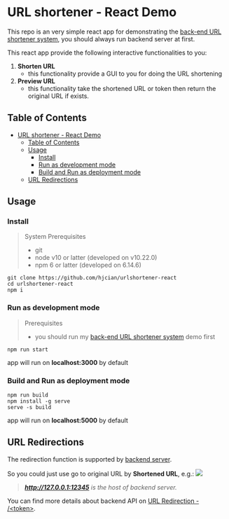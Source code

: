 # URL shortener - React Demo
This repo is an very simple react app for demonstrating the [back-end URL shortener system](https://github.com/hjcian/urlshortener-python), you should always run backend server at first.

This react app provide the following interactive functionalities to you:
1. **Shorten URL**
   - this functionality provide a GUI to you for doing the URL shortening
2. **Preview URL**
   - this functionality take the shortened URL or token then return the original URL if exists.

## Table of Contents
- [URL shortener - React Demo](#url-shortener---react-demo)
  - [Table of Contents](#table-of-contents)
  - [Usage](#usage)
    - [Install](#install)
    - [Run as development mode](#run-as-development-mode)
    - [Build and Run as deployment mode](#build-and-run-as-deployment-mode)
  - [URL Redirections](#url-redirections)

## Usage
### Install
> System Prerequisites
> - git
> - node v10 or latter (developed on v10.22.0)
> - npm 6 or latter (developed on 6.14.6)

```shell
git clone https://github.com/hjcian/urlshortener-react
cd urlshortener-react
npm i
```

### Run as development mode
> Prerequisites
> - you should run my [back-end URL shortener system](https://github.com/hjcian/urlshortener-python) demo first

```shell
npm run start
```
app will run on **localhost:3000** by default

### Build and Run as deployment mode

```shell
npm run build
npm install -g serve
serve -s build
```
app will run on **localhost:5000** by default

## URL Redirections
The redirection function is supported by [backend server](https://github.com/hjcian/urlshortener-python).

So you could just use go to original URL by **Shortened URL**, e.g.:
![](https://i.imgur.com/QaH7P4m.png)
> ***http://127.0.0.1:12345** is the host of backend server.*

You can find more details about backend API on [URL Redirection - /\<token>](https://github.com/hjcian/urlshortener-python#url-redirection---token).